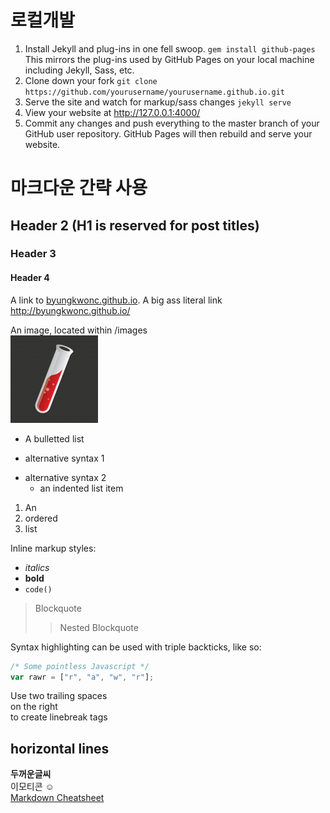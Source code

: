 # 로컬개발

1. Install Jekyll and plug-ins in one fell swoop. `gem install github-pages` This mirrors the plug-ins used by GitHub Pages on your local machine including Jekyll, Sass, etc.
2. Clone down your fork `git clone https://github.com/yourusername/yourusername.github.io.git`
3. Serve the site and watch for markup/sass changes `jekyll serve`
4. View your website at http://127.0.0.1:4000/
5. Commit any changes and push everything to the master branch of your GitHub user repository. GitHub Pages will then rebuild and serve your website.

# 마크다운 간략 사용
## Header 2 (H1 is reserved for post titles)
### Header 3
#### Header 4

A link to [byungkwonc.github.io](http://byungkwonc.github.io/). A big ass literal link <http://byungkwonc.github.io/>

An image, located within /images  
![an image alt text](/images/jekyll-logo.png "an image title")

* A bulletted list
- alternative syntax 1
+ alternative syntax 2
  - an indented list item

1. An
2. ordered
3. list

Inline markup styles:

- _italics_
- **bold**
- `code()`

> Blockquote
>> Nested Blockquote

Syntax highlighting can be used with triple backticks, like so:

```javascript
/* Some pointless Javascript */
var rawr = ["r", "a", "w", "r"];
```

Use two trailing spaces  
on the right  
to create linebreak tags  

horizontal lines
----

**두꺼운글씨**  
이모티콘 :relaxed:  
[Markdown Cheatsheet](http://www.jekyllnow.com/Markdown-Style-Guide/)  